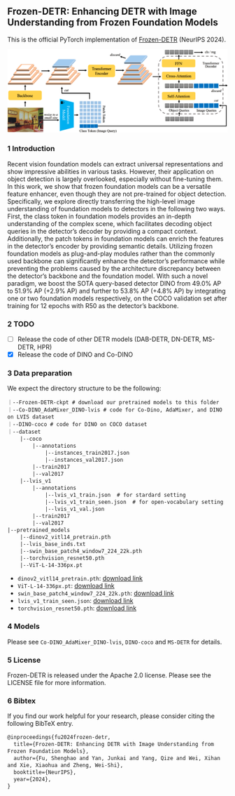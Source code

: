 ## Frozen-DETR: Enhancing DETR with Image Understanding from Frozen Foundation Models

This is the official PyTorch implementation of [Frozen-DETR](https://arxiv.org/abs/2410.19635) (NeurIPS 2024).

![DETR](overview.png)

### 1 Introduction

Recent vision foundation models can extract universal representations and show impressive abilities in various tasks. However, their application on object detection is largely overlooked, especially without fine-tuning them. In this work, we show that frozen foundation models can be a versatile feature enhancer, even though they are not pre-trained for object detection. Specifically, we explore directly transferring the high-level image understanding of foundation models to detectors in the following two ways. First, the class token in foundation models provides an in-depth understanding of the complex scene, which facilitates decoding object queries in the detector’s decoder by providing a compact context. Additionally, the patch tokens in foundation models can enrich the features in the detector’s encoder by providing semantic details. Utilizing frozen foundation models as plug-and-play modules rather than the commonly used backbone can significantly enhance the detector’s performance while preventing the problems caused by the architecture discrepancy between the detector’s backbone and the foundation model. With such a novel paradigm, we boost the SOTA query-based detector DINO from 49.0% AP to 51.9% AP (+2.9% AP) and further to 53.8% AP (+4.8% AP) by integrating one or two foundation models respectively, on the COCO validation set after training for 12 epochs with R50 as the detector’s backbone.


### 2 TODO

- [ ] Release the code of other DETR models (DAB-DETR, DN-DETR, MS-DETR, HPR)
- [x] Release the code of DINO and Co-DINO

### 3 Data preparation

We expect the directory structure to be the following:

```
｜--Frozen-DETR-ckpt # download our pretrained models to this folder
｜--Co-DINO_AdaMixer_DINO-lvis # code for Co-Dino, AdaMixer, and DINO on LVIS dataset
｜--DINO-coco # code for DINO on COCO dataset
｜--dataset
	|--coco
		|--annotations
			|--instances_train2017.json
			|--instances_val2017.json
		|--train2017
		|--val2017
	|--lvis_v1
		|--annotations
			|--lvis_v1_train.json  # for stardard setting
			|--lvis_v1_train_seen.json  # for open-vocabulary setting
			|--lvis_v1_val.json
		|--train2017
		|--val2017
|--pretrained_models
	|--dinov2_vitl14_pretrain.pth
	|--lvis_base_inds.txt
	|--swin_base_patch4_window7_224_22k.pth
	|--torchvision_resnet50.pth
	|--ViT-L-14-336px.pt
```

- `dinov2_vitl14_pretrain.pth`: [download link](https://dl.fbaipublicfiles.com/dinov2/dinov2_vitl14/dinov2_vitl14_pretrain.pth)
- `ViT-L-14-336px.pt`: [download link](https://openaipublic.azureedge.net/clip/models/3035c92b350959924f9f00213499208652fc7ea050643e8b385c2dac08641f02/ViT-L-14-336px.pt)
- `swin_base_patch4_window7_224_22k.pth`: [download link](https://github.com/SwinTransformer/storage/releases/download/v1.0.0/swin_base_patch4_window7_224_22k.pth)
- `lvis_v1_train_seen.json`: [download link](https://drive.google.com/file/d/1dZQ5ytHgJPv4VgYOyjJerq4adc6GQkkd/view?usp=sharing)
- `torchvision_resnet50.pth`: [download link](https://download.pytorch.org/models/resnet50-0676ba61.pth)

### 4 Models

Please see `Co-DINO_AdaMixer_DINO-lvis`, `DINO-coco` and `MS-DETR` for details.

### 5 License

Frozen-DETR is released under the Apache 2.0 license. Please see the LICENSE file for more information.

### 6 Bibtex

If you find our work helpful for your research, please consider citing the following BibTeX entry.

```
@inproceedings{fu2024frozen-detr,
  title={Frozen-DETR: Enhancing DETR with Image Understanding from Frozen Foundation Models},
  author={Fu, Shenghao and Yan, Junkai and Yang, Qize and Wei, Xihan and Xie, Xiaohua and Zheng, Wei-Shi},
  booktitle={NeurIPS},
  year={2024},
}
```

